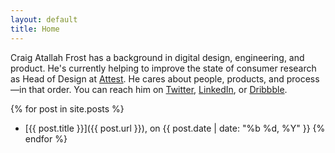 ```yaml
---
layout: default
title: Home
---
```

Craig Atallah Frost has a background in digital design, engineering, and product. He's currently helping to improve the state of consumer research as Head of Design at [Attest](https://www.askattest.com/). He cares about people, products, and process—in that order. You can reach him on [Twitter](https://twitter.com/_ctfd_uk), [LinkedIn](https://www.linkedin.com/in/craigtfrost/), or [Dribbble](https://dribbble.com/_ctf).

{% for post in site.posts %}
- [{{ post.title }}]({{ post.url }}), on {{ post.date | date: "%b %d, %Y" }}
{% endfor %}